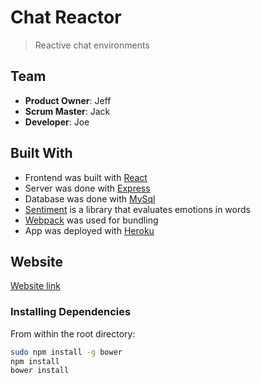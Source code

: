 # Chat Reactor

> Reactive chat environments

## Team

  - __Product Owner__: Jeff
  - __Scrum Master__: Jack
  - __Developer__: Joe
  
  ## Built With
  
  * Frontend was built with [React](https://reactjs.org/)
  * Server was done with [Express](http://expressjs.com/)
  * Database was done with [MySql](https://dev.mysql.com/doc/)
  *  [Sentiment](https://www.npmjs.com/package/sentiment) is a library that evaluates emotions in words
  * [Webpack](https://webpack.js.org/) was used for bundling
  * App was deployed with [Heroku](https://www.heroku.com/)

## Website

[Website link](https://polar-temple-29005.herokuapp.com/)

### Installing Dependencies

From within the root directory:

```sh
sudo npm install -g bower
npm install
bower install
```

